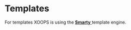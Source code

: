 # Templates

For templates XOOPS is using the [**Smarty** ](https://github.com/mambax7/xoops-module-structure/tree/4f4a6362d308a00b79ac2ec4e678fd653d456688/www.smarty.net)template engine.

